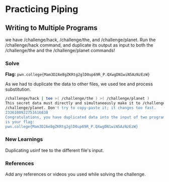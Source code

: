 # Practicing Piping

## Writing to Multiple Programs
we have /challenge/hack, /challenge/the, and /challenge/planet. 
Run the /challenge/hack command, and duplicate its output as input to both the /challenge/the and the /challenge/planet commands! 

### Solve
**Flag:** `pwn.college{Mam3D2Ae8gZKRtg2glD0up69R_P.QXwgDN1wiN5AzNzEzW}`

As we had to duplicate the data to other files, we used tee and process substitution.

```bash
/challenge/hack | tee >( /challenge/the ) >( /challenge/planet )
This secret data must directly and simultaneously make it to /challenge/the and
/challenge/planet. Don't try to copy-paste it; it changes too fast.
2336180922751616838
Congratulations, you have duplicated data into the input of two programs! Here
is your flag:
pwn.college{Mam3D2Ae8gZKRtg2glD0up69R_P.QXwgDN1wiN5AzNzEzW}
```

### New Learnings
Duplicating usinf tee to the different file's input. 

### References 
Add any references or videos you used while solving the challenge.

